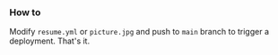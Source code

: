 ### How to
Modify `resume.yml` or `picture.jpg`
and push to `main` branch
to trigger a deployment.
That's it.